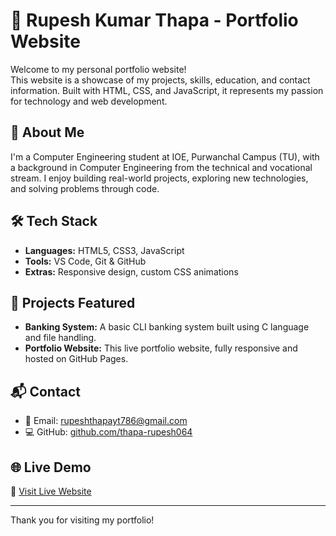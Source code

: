 # 💼 Rupesh Kumar Thapa - Portfolio Website

Welcome to my personal portfolio website!  
This website is a showcase of my projects, skills, education, and contact information. Built with HTML, CSS, and JavaScript, it represents my passion for technology and web development.

## 🚀 About Me

I'm a Computer Engineering student at IOE, Purwanchal Campus (TU), with a background in Computer Engineering from the technical and vocational stream. I enjoy building real-world projects, exploring new technologies, and solving problems through code.

## 🛠️ Tech Stack

- **Languages:** HTML5, CSS3, JavaScript  
- **Tools:** VS Code, Git & GitHub  
- **Extras:** Responsive design, custom CSS animations  

## 📁 Projects Featured

- **Banking System:** A basic CLI banking system built using C language and file handling.  
- **Portfolio Website:** This live portfolio website, fully responsive and hosted on GitHub Pages.

## 📬 Contact

- 📧 Email: rupeshthapayt786@gmail.com  
- 💻 GitHub: [github.com/thapa-rupesh064](https://github.com/thapa-rupesh064)

## 🌐 Live Demo

🔗 [Visit Live Website](https://thapa-rupesh064.github.io/My-Portfolio)

---

Thank you for visiting my portfolio!
